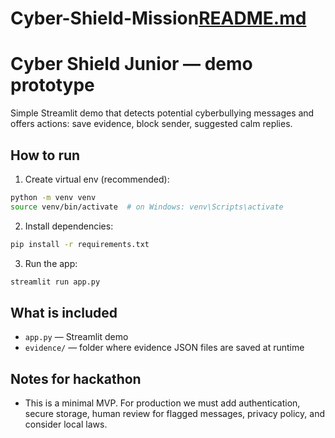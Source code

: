 # Cyber-Shield-Mission[README.md](https://github.com/user-attachments/files/22630313/README.md)
# Cyber Shield Junior — demo prototype

Simple Streamlit demo that detects potential cyberbullying messages and offers actions: save evidence, block sender, suggested calm replies.

## How to run

1. Create virtual env (recommended):
```bash
python -m venv venv
source venv/bin/activate  # on Windows: venv\Scripts\activate
```
2. Install dependencies:
```bash
pip install -r requirements.txt
```
3. Run the app:
```bash
streamlit run app.py
```


## What is included
- `app.py` — Streamlit demo
- `evidence/` — folder where evidence JSON files are saved at runtime

## Notes for hackathon
- This is a minimal MVP. For production we must add authentication, secure storage, human review for flagged messages, privacy policy, and consider local laws.
